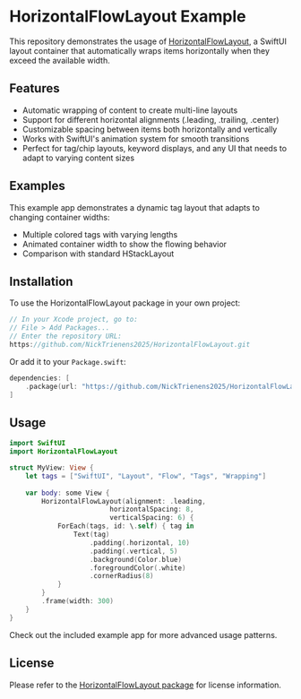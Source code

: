 # HorizontalFlowLayout Example

This repository demonstrates the usage of [HorizontalFlowLayout](https://github.com/NickTrienens2025/HorizontalFlowLayout), a SwiftUI layout container that automatically wraps items horizontally when they exceed the available width.

## Features

- Automatic wrapping of content to create multi-line layouts
- Support for different horizontal alignments (.leading, .trailing, .center)
- Customizable spacing between items both horizontally and vertically
- Works with SwiftUI's animation system for smooth transitions
- Perfect for tag/chip layouts, keyword displays, and any UI that needs to adapt to varying content sizes

## Examples

This example app demonstrates a dynamic tag layout that adapts to changing container widths:

- Multiple colored tags with varying lengths
- Animated container width to show the flowing behavior
- Comparison with standard HStackLayout

## Installation

To use the HorizontalFlowLayout package in your own project:

```swift
// In your Xcode project, go to:
// File > Add Packages...
// Enter the repository URL:
https://github.com/NickTrienens2025/HorizontalFlowLayout.git
```

Or add it to your `Package.swift`:

```swift
dependencies: [
    .package(url: "https://github.com/NickTrienens2025/HorizontalFlowLayout.git", branch: "main")
]
```

## Usage

```swift
import SwiftUI
import HorizontalFlowLayout

struct MyView: View {
    let tags = ["SwiftUI", "Layout", "Flow", "Tags", "Wrapping"]
    
    var body: some View {
        HorizontalFlowLayout(alignment: .leading,
                         horizontalSpacing: 8,
                         verticalSpacing: 6) {
            ForEach(tags, id: \.self) { tag in
                Text(tag)
                    .padding(.horizontal, 10)
                    .padding(.vertical, 5)
                    .background(Color.blue)
                    .foregroundColor(.white)
                    .cornerRadius(8)
            }
        }
        .frame(width: 300)
    }
}
```

Check out the included example app for more advanced usage patterns.

## License

Please refer to the [HorizontalFlowLayout package](https://github.com/NickTrienens2025/HorizontalFlowLayout) for license information. 